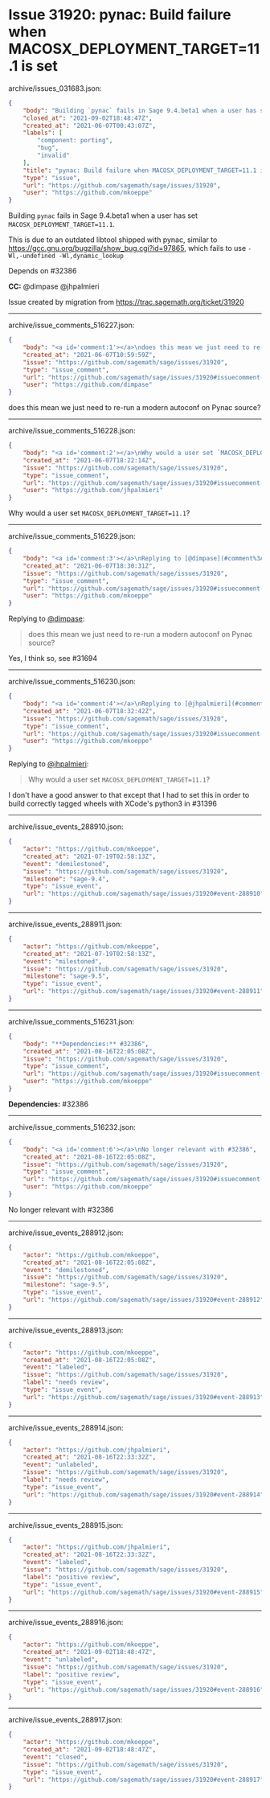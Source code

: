 # Issue 31920: pynac: Build failure when MACOSX_DEPLOYMENT_TARGET=11.1 is set

archive/issues_031683.json:
```json
{
    "body": "Building `pynac` fails in Sage 9.4.beta1 when a user has set `MACOSX_DEPLOYMENT_TARGET=11.1`.\n\nThis is due to an outdated libtool shipped with pynac, similar to https://gcc.gnu.org/bugzilla/show_bug.cgi?id=97865, which fails to use `-Wl,-undefined -Wl,dynamic_lookup`\n\n\n\n\n\nDepends on #32386\n\n**CC:**  @dimpase @jhpalmieri\n\nIssue created by migration from https://trac.sagemath.org/ticket/31920\n\n",
    "closed_at": "2021-09-02T18:48:47Z",
    "created_at": "2021-06-07T00:43:07Z",
    "labels": [
        "component: porting",
        "bug",
        "invalid"
    ],
    "title": "pynac: Build failure when MACOSX_DEPLOYMENT_TARGET=11.1 is set",
    "type": "issue",
    "url": "https://github.com/sagemath/sage/issues/31920",
    "user": "https://github.com/mkoeppe"
}
```
Building `pynac` fails in Sage 9.4.beta1 when a user has set `MACOSX_DEPLOYMENT_TARGET=11.1`.

This is due to an outdated libtool shipped with pynac, similar to https://gcc.gnu.org/bugzilla/show_bug.cgi?id=97865, which fails to use `-Wl,-undefined -Wl,dynamic_lookup`





Depends on #32386

**CC:**  @dimpase @jhpalmieri

Issue created by migration from https://trac.sagemath.org/ticket/31920





---

archive/issue_comments_516227.json:
```json
{
    "body": "<a id='comment:1'></a>\ndoes this mean we just need to re-run a modern autoconf on Pynac source?",
    "created_at": "2021-06-07T10:59:59Z",
    "issue": "https://github.com/sagemath/sage/issues/31920",
    "type": "issue_comment",
    "url": "https://github.com/sagemath/sage/issues/31920#issuecomment-516227",
    "user": "https://github.com/dimpase"
}
```

<a id='comment:1'></a>
does this mean we just need to re-run a modern autoconf on Pynac source?



---

archive/issue_comments_516228.json:
```json
{
    "body": "<a id='comment:2'></a>\nWhy would a user set `MACOSX_DEPLOYMENT_TARGET=11.1`?",
    "created_at": "2021-06-07T18:22:14Z",
    "issue": "https://github.com/sagemath/sage/issues/31920",
    "type": "issue_comment",
    "url": "https://github.com/sagemath/sage/issues/31920#issuecomment-516228",
    "user": "https://github.com/jhpalmieri"
}
```

<a id='comment:2'></a>
Why would a user set `MACOSX_DEPLOYMENT_TARGET=11.1`?



---

archive/issue_comments_516229.json:
```json
{
    "body": "<a id='comment:3'></a>\nReplying to [@dimpase](#comment%3A1):\n> does this mean we just need to re-run a modern autoconf on Pynac source?\n\nYes, I think so, see #31694",
    "created_at": "2021-06-07T18:30:31Z",
    "issue": "https://github.com/sagemath/sage/issues/31920",
    "type": "issue_comment",
    "url": "https://github.com/sagemath/sage/issues/31920#issuecomment-516229",
    "user": "https://github.com/mkoeppe"
}
```

<a id='comment:3'></a>
Replying to [@dimpase](#comment%3A1):
> does this mean we just need to re-run a modern autoconf on Pynac source?

Yes, I think so, see #31694



---

archive/issue_comments_516230.json:
```json
{
    "body": "<a id='comment:4'></a>\nReplying to [@jhpalmieri](#comment%3A2):\n> Why would a user set `MACOSX_DEPLOYMENT_TARGET=11.1`?\n\nI don't have a good answer to that except that I had to set this in order to build correctly tagged wheels with XCode's python3 in #31396",
    "created_at": "2021-06-07T18:32:42Z",
    "issue": "https://github.com/sagemath/sage/issues/31920",
    "type": "issue_comment",
    "url": "https://github.com/sagemath/sage/issues/31920#issuecomment-516230",
    "user": "https://github.com/mkoeppe"
}
```

<a id='comment:4'></a>
Replying to [@jhpalmieri](#comment%3A2):
> Why would a user set `MACOSX_DEPLOYMENT_TARGET=11.1`?

I don't have a good answer to that except that I had to set this in order to build correctly tagged wheels with XCode's python3 in #31396



---

archive/issue_events_288910.json:
```json
{
    "actor": "https://github.com/mkoeppe",
    "created_at": "2021-07-19T02:58:13Z",
    "event": "demilestoned",
    "issue": "https://github.com/sagemath/sage/issues/31920",
    "milestone": "sage-9.4",
    "type": "issue_event",
    "url": "https://github.com/sagemath/sage/issues/31920#event-288910"
}
```



---

archive/issue_events_288911.json:
```json
{
    "actor": "https://github.com/mkoeppe",
    "created_at": "2021-07-19T02:58:13Z",
    "event": "milestoned",
    "issue": "https://github.com/sagemath/sage/issues/31920",
    "milestone": "sage-9.5",
    "type": "issue_event",
    "url": "https://github.com/sagemath/sage/issues/31920#event-288911"
}
```



---

archive/issue_comments_516231.json:
```json
{
    "body": "**Dependencies:** #32386",
    "created_at": "2021-08-16T22:05:08Z",
    "issue": "https://github.com/sagemath/sage/issues/31920",
    "type": "issue_comment",
    "url": "https://github.com/sagemath/sage/issues/31920#issuecomment-516231",
    "user": "https://github.com/mkoeppe"
}
```

**Dependencies:** #32386



---

archive/issue_comments_516232.json:
```json
{
    "body": "<a id='comment:6'></a>\nNo longer relevant with #32386",
    "created_at": "2021-08-16T22:05:08Z",
    "issue": "https://github.com/sagemath/sage/issues/31920",
    "type": "issue_comment",
    "url": "https://github.com/sagemath/sage/issues/31920#issuecomment-516232",
    "user": "https://github.com/mkoeppe"
}
```

<a id='comment:6'></a>
No longer relevant with #32386



---

archive/issue_events_288912.json:
```json
{
    "actor": "https://github.com/mkoeppe",
    "created_at": "2021-08-16T22:05:08Z",
    "event": "demilestoned",
    "issue": "https://github.com/sagemath/sage/issues/31920",
    "milestone": "sage-9.5",
    "type": "issue_event",
    "url": "https://github.com/sagemath/sage/issues/31920#event-288912"
}
```



---

archive/issue_events_288913.json:
```json
{
    "actor": "https://github.com/mkoeppe",
    "created_at": "2021-08-16T22:05:08Z",
    "event": "labeled",
    "issue": "https://github.com/sagemath/sage/issues/31920",
    "label": "needs review",
    "type": "issue_event",
    "url": "https://github.com/sagemath/sage/issues/31920#event-288913"
}
```



---

archive/issue_events_288914.json:
```json
{
    "actor": "https://github.com/jhpalmieri",
    "created_at": "2021-08-16T22:33:32Z",
    "event": "unlabeled",
    "issue": "https://github.com/sagemath/sage/issues/31920",
    "label": "needs review",
    "type": "issue_event",
    "url": "https://github.com/sagemath/sage/issues/31920#event-288914"
}
```



---

archive/issue_events_288915.json:
```json
{
    "actor": "https://github.com/jhpalmieri",
    "created_at": "2021-08-16T22:33:32Z",
    "event": "labeled",
    "issue": "https://github.com/sagemath/sage/issues/31920",
    "label": "positive review",
    "type": "issue_event",
    "url": "https://github.com/sagemath/sage/issues/31920#event-288915"
}
```



---

archive/issue_events_288916.json:
```json
{
    "actor": "https://github.com/mkoeppe",
    "created_at": "2021-09-02T18:48:47Z",
    "event": "unlabeled",
    "issue": "https://github.com/sagemath/sage/issues/31920",
    "label": "positive review",
    "type": "issue_event",
    "url": "https://github.com/sagemath/sage/issues/31920#event-288916"
}
```



---

archive/issue_events_288917.json:
```json
{
    "actor": "https://github.com/mkoeppe",
    "created_at": "2021-09-02T18:48:47Z",
    "event": "closed",
    "issue": "https://github.com/sagemath/sage/issues/31920",
    "type": "issue_event",
    "url": "https://github.com/sagemath/sage/issues/31920#event-288917"
}
```
